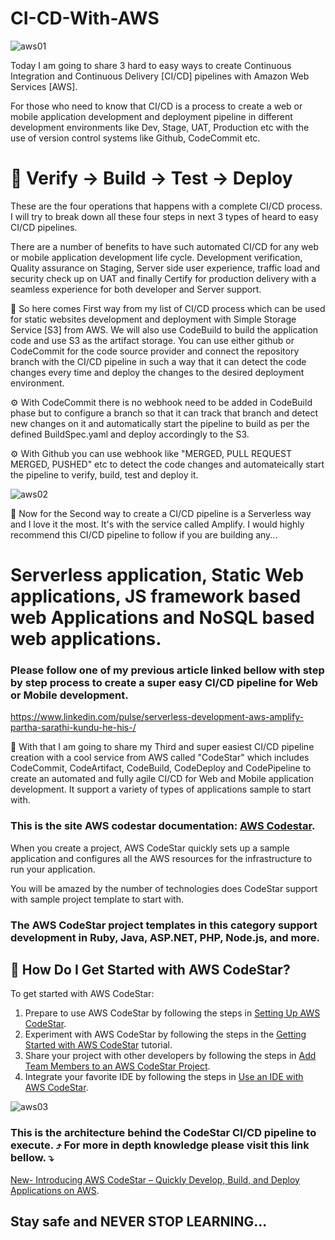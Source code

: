 # CI-CD-With-AWS

![aws01](https://user-images.githubusercontent.com/47071968/179134389-9c56ac7e-01c7-422e-8dcd-531ce5d19986.jpg)


Today I am going to share 3 hard to easy ways to create Continuous Integration and Continuous Delivery [CI/CD] pipelines with Amazon Web Services [AWS].

For those who need to know that CI/CD is a process to create a web or mobile application development and deployment pipeline in different development environments like Dev, Stage, UAT, Production etc with the use of version control systems like Github, CodeCommit etc. 


#    📌 Verify -> Build -> Test -> Deploy

These are the four operations that happens with a complete CI/CD process. I will try to break down all these four steps in next 3 types of heard to easy CI/CD pipelines. 


There are a number of benefits to have such automated CI/CD for any web or mobile application development life cycle. Development verification, Quality assurance on Staging, Server side user experience, traffic load and security check up on UAT and finally Certify for production delivery with a seamless experience for both developer and Server support.


📌 So here comes First way from my list of CI/CD process which can be used for static websites development and deployment with Simple Storage Service [S3] from AWS. We will also use CodeBuild to build the application code and use S3 as the artifact storage. You can use either github or CodeCommit for the code source provider and connect the repository branch with the CI/CD pipeline in such a way that it can detect the code changes every time and deploy the changes to the desired deployment environment. 


⚙ With CodeCommit there is no webhook need to be added in CodeBuild phase but to configure a branch so that it can track that branch and detect new changes on it and automatically start the pipeline to build as per the defined BuildSpec.yaml and deploy accordingly to the S3.


⚙ With Github you can use webhook like "MERGED, PULL REQUEST MERGED, PUSHED" etc to detect the code changes and automateically start the pipeline to verify, build, test and deploy it.

![aws02](https://user-images.githubusercontent.com/47071968/179130079-20ca3f1d-538e-4fd4-834d-5e66d6c41818.jpg)


📌 Now for the Second way to create a CI/CD pipeline is a Serverless way and I love it the most. It's with the service called Amplify. I would highly recommend this CI/CD pipeline to follow if you are building any...


#     Serverless application, Static Web applications, JS framework based web Applications and NoSQL based web applications. 

###  Please follow one of my previous article linked bellow with step by step process to create a super easy CI/CD pipeline for Web or Mobile development.

https://www.linkedin.com/pulse/serverless-development-aws-amplify-partha-sarathi-kundu-he-his-/

📌 With that I am going to share my Third and super easiest CI/CD pipeline creation with a cool service from AWS called "CodeStar" which includes CodeCommit, CodeArtifact, CodeBuild, CodeDeploy and CodePipeline to create an automated and fully agile CI/CD for Web and Mobile application development. It support a variety of types of applications sample to start with. 

###  This is the site AWS codestar documentation:  [AWS Codestar](https://docs.aws.amazon.com/codestar/latest/userguide/welcome.html).

When you create a project, AWS CodeStar quickly sets up a sample application and configures all the AWS resources for the infrastructure to run your application.

You will be amazed by the number of technologies does CodeStar support with sample project template to start with.

### The AWS CodeStar project templates in this category support development in Ruby, Java, ASP.NET, PHP, Node.js, and more.

## 📌 How Do I Get Started with AWS CodeStar?
To get started with AWS CodeStar:

   1. Prepare to use AWS CodeStar by following the steps in [Setting Up AWS CodeStar](https://docs.aws.amazon.com/codestar/latest/userguide/setting-up.html).
   2. Experiment with AWS CodeStar by following the steps in the [Getting Started with AWS CodeStar](https://docs.aws.amazon.com/codestar/latest/userguide/getting-started.html) tutorial. 
   3. Share your project with other developers by following the steps in [Add Team Members to an AWS CodeStar Project](https://docs.aws.amazon.com/codestar/latest/userguide/how-to-add-team-member.html). 
   4. Integrate your favorite IDE by following the steps in [Use an IDE with AWS CodeStar](https://docs.aws.amazon.com/codestar/latest/userguide/setting-up-ide.html). 
   
   ![aws03](https://user-images.githubusercontent.com/47071968/179133256-db508fc9-5e4c-48f0-bbd2-62fa4afc7624.png)
   
 ###  This is the architecture behind the CodeStar CI/CD pipeline to execute. ⤴ For more in depth knowledge please visit this link bellow. ⤵ 
 
 [New- Introducing AWS CodeStar – Quickly Develop, Build, and Deploy Applications on AWS](https://aws.amazon.com/blogs/aws/new-aws-codestar/). 
 
## Stay safe and NEVER STOP LEARNING... 
   


